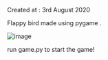Created at : 3rd August 2020

Flappy bird made using pygame .

![image](https://user-images.githubusercontent.com/53135035/193448320-63c9befb-845a-48bd-a7c2-dfcdace2623d.png)


run game.py to start the game!
